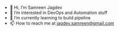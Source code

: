 - 👋 Hi, I’m Samreen Jagdev
- 👀 I’m interested in DevOps and Automation stuff
- 🌱 I’m currently learning to build pipeline
- 📫 How to reach me at jagdev.samreen@gmail.com
<!---
SamreenJagdev/SamreenJagdev is a ✨ special ✨ repository because its `README.md` (this file) appears on your GitHub profile.
You can click the Preview link to take a look at your changes.
--->
